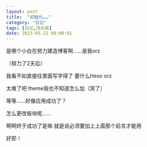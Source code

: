 ```yaml
---
layout: post
title:  "初始化……"
category: "日记"
tags: [日记,流水账]
date: 2023-05-22 00:00:01
---
```

是哪个小白在努力建造博客啊……是我orz 

（努力了2天后）

我看不如直接往里面写字得了 要什么Hexo orz

太难了吧 theme我也不知道怎么加（哭了）

等等……好像应用成功了？

怎么更改板块呢……

啊啊终于成功了是嘛 就是说必须要加上上面那个前言才能用

好耶！